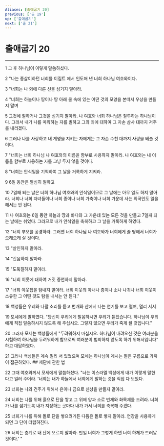 ```yaml
---
Aliases: [출애굽기 20]
previous: ['출 19']
up: ['출애굽기']
next: ['출 21']
---
```

# 출애굽기 20

***


1 그 후 하나님이 이렇게 말씀하셨다. 

2 "나는 종살이하던 너희를 이집트 에서 인도해 낸 너희 하나님 여호와이다. 

3 "너희는 나 외에 다른 신을 섬기지 말아라. 

4 "너희는 하늘이나 땅이나 땅 아래 물 속에 있는 어떤 것의 모양을 본떠서 우상을 만들지 말며 

5 그것에 절하거나 그것을 섬기지 말아라. 나 여호와 너희 하나님은 질투하는 하나님이다. 그래서 내가 나를 미워하는 자를 벌하고 그의 죄에 대하여 그 자손 삼사 대까지 저주를 내리겠다. 

6 그러나 나를 사랑하고 내 계명을 지키는 자에게는 그 자손 수천 대까지 사랑을 베풀 것이다. 

7 "너희는 너희 하나님 나 여호와의 이름을 함부로 사용하지 말아라. 나 여호와는 내 이름을 함부로 사용하는 자를 그냥 두지 않을 것이다. 

8 "너희는 안식일을 기억하여 그 날을 거룩하게 지켜라. 

9 6일 동안은 열심히 일하고 

10 7일째 되는 날은 너희 하나님 여호와의 안식일이므로 그 날에는 아무 일도 하지 말아라. 너희나 너희 자녀들이나 너희 종이나 너희 가축이나 너희 가운데 사는 외국인도 일을 해서는 안 된다. 

11 나 여호와는 6일 동안 하늘과 땅과 바다와 그 가운데 있는 모든 것을 만들고 7일째 되는 날에는 쉬었다. 그러므로 내가 안식일을 축복하고 그 날을 거룩하게 하였다. 

12 "너희 부모를 공경하라. 그러면 너희 하나님 나 여호와가 너희에게 줄 땅에서 너희가 오래오래 살 것이다. 

13 "살인하지 말아라. 

14 "간음하지 말아라. 

15 "도둑질하지 말아라. 

16 "너희 이웃에 대하여 거짓 증언하지 말아라. 

17 "너희 이웃집을 탐내지 말아라. 너희 이웃의 아내나 종이나 소나 나귀나 너희 이웃이 소유한 그 어떤 것도 탐을 내서는 안 된다." 

18 백성들은 우레와 나팔 소리를 듣고 번개와 산에서 나는 연기를 보고 떨며, 멀리 서서 

19 모세에게 말하였다. "당신이 우리에게 말씀하시면 우리가 듣겠습니다. 하나님이 우리에게 직접 말씀하시지 않도록 해 주십시오. 그렇지 않으면 우리가 죽게 될 것입니다." 

20 그러자 모세는 백성들에게 "두려워하지 마십시오. 하나님이 내려오신 것은 여러분을 시험하여 하나님을 두려워하게 함으로써 여러분이 범죄하지 않도록 하기 위해서입니다" 하고 대답하였다. 

21 그러나 백성들은 계속 멀리 서 있었으며 모세는 하나님이 계시는 짙은 구름으로 가까이 접근하였다. ## 제단에 관한 법 

22 그때 여호와께서 모세에게 말씀하셨다. "너는 이스라엘 백성에게 내가 이렇게 말한다고 일러 주어라. '너희는 내가 하늘에서 너희에게 말하는 것을 직접 다 보았다. 

23 너희는 나와 견주기 위해서 은이나 금으로 신상을 만들지 말아라. 

24 너희는 나를 위해 흙으로 단을 쌓고 그 위에 양과 소로 번제와 화목제를 드려라. 너희가 나를 섬기도록 내가 지정하는 곳마다 내가 가서 너희를 축복해 주겠다. 

25 너희가 나를 위해 돌로 단을 쌓으려거든 다듬은 돌로 쌓지 말아라. 연장을 사용하게 되면 그 단이 더럽혀진다. 

26 너희는 층계로 내 단에 오르지 말아라. 만일 너희가 그렇게 하면 너희 하체가 드러날 것이다.' "
